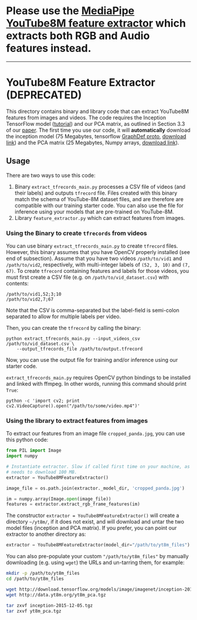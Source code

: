 # Please use the [MediaPipe YouTube8M feature extractor](https://github.com/google/mediapipe/tree/master/mediapipe/examples/desktop/youtube8m) which extracts both RGB and Audio features instead.

---

# YouTube8M Feature Extractor (DEPRECATED)

This directory contains binary and library code that can extract YouTube8M
features from images and videos. The code requires the Inception TensorFlow
model ([tutorial](https://www.tensorflow.org/tutorials/image_recognition)) and
our PCA matrix, as outlined in Section 3.3 of our
[paper](https://arxiv.org/abs/1609.08675). The first time you use our code, it
will **automatically** download the inception model (75 Megabytes, tensorflow
[GraphDef proto](https://www.tensorflow.org/api_docs/python/tf/GraphDef),
[download link](http://download.tensorflow.org/models/image/imagenet/inception-2015-12-05.tgz))
and the PCA matrix (25 Megabytes, Numpy arrays,
[download link](http://data.yt8m.org/yt8m_pca.tgz)).

## Usage

There are two ways to use this code:

1.  Binary `extract_tfrecords_main.py` processes a CSV file of videos (and their
    labels) and outputs `tfrecord` file. Files created with this binary match
    the schema of YouTube-8M dataset files, and are therefore are compatible
    with our training starter code. You can also use the file for inference
    using your models that are pre-trained on YouTube-8M.
1.  Library `feature_extractor.py` which can extract features from images.

### Using the Binary to create `tfrecords` from videos

You can use binary `extract_tfrecords_main.py` to create `tfrecord` files.
However, this binary assumes that you have OpenCV properly installed (see end of
subsection). Assume that you have two videos `/path/to/vid1` and
`/path/to/vid2`, respectively, with multi-integer labels of `(52, 3, 10)` and
`(7, 67)`. To create `tfrecord` containing features and labels for those videos,
you must first create a CSV file (e.g. on `/path/to/vid_dataset.csv`) with
contents:

    /path/to/vid1,52;3;10
    /path/to/vid2,7;67

Note that the CSV is comma-separated but the label-field is semi-colon separated
to allow for multiple labels per video.

Then, you can create the `tfrecord` by calling the binary:

    python extract_tfrecords_main.py --input_videos_csv /path/to/vid_dataset.csv \
        --output_tfrecords_file /path/to/output.tfrecord

Now, you can use the output file for training and/or inference using our starter
code.

`extract_tfrecords_main.py` requires OpenCV python bindings to be installed and
linked with ffmpeg. In other words, running this command should print `True`:

    python -c 'import cv2; print cv2.VideoCapture().open("/path/to/some/video.mp4")'

### Using the library to extract features from images

To extract our features from an image file `cropped_panda.jpg`, you can use this
python code:

```python
from PIL import Image
import numpy

# Instantiate extractor. Slow if called first time on your machine, as it
# needs to download 100 MB.
extractor = YouTube8MFeatureExtractor()

image_file = os.path.join(extractor._model_dir, 'cropped_panda.jpg')

im = numpy.array(Image.open(image_file))
features = extractor.extract_rgb_frame_features(im)
```

The constructor `extractor = YouTube8MFeatureExtractor()` will create a
directory `~/yt8m/`, if it does not exist, and will download and untar the two
model files (inception and PCA matrix). If you prefer, you can point our
extractor to another directory as:

```python
extractor = YouTube8MFeatureExtractor(model_dir="/path/to/yt8m_files")
```

You can also pre-populate your custom `"/path/to/yt8m_files"` by manually
downloading (e.g. using `wget`) the URLs and un-tarring them, for example:

```bash
mkdir -p /path/to/yt8m_files
cd /path/to/yt8m_files

wget http://download.tensorflow.org/models/image/imagenet/inception-2015-12-05.tgz
wget http://data.yt8m.org/yt8m_pca.tgz

tar zxvf inception-2015-12-05.tgz
tar zxvf yt8m_pca.tgz
```
